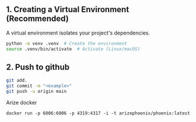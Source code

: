 ## 1. Creating a Virtual Environment (Recommended)

A virtual environment isolates your project's dependencies.

```bash
python -m venv .venv  # Create the environment
source .venv/bin/activate  # Activate (Linux/macOS)
```

## 2. Push to github

```bash
git add. 
git commit -m "<example>"
git push -u origin main                             
```


Arize docker
```
docker run -p 6006:6006 -p 4319:4317 -i -t arizephoenix/phoenix:latest
```
